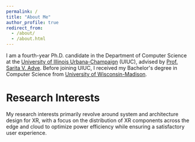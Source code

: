 ```yaml
---
permalink: /
title: "About Me"
author_profile: true
redirect_from: 
  - /about/
  - /about.html
---
```


I am a fourth-year Ph.D. candidate in the Department of Computer Science at the [University of Illinois Urbana-Champaign](https://illinois.edu/) (UIUC), advised by [Prof. Sarita V. Adve](http://sadve.cs.illinois.edu/). Before joining UIUC, I received my Bachelor's degree in Computer Science from [University of Wisconsin-Madison](https://www.wisc.edu).

Research Interests
======
My research interests primarily revolve around system and architecture design for XR, with a focus on the distribution of XR components across the edge and cloud to optimize power efficiency while ensuring a satisfactory user experience.


